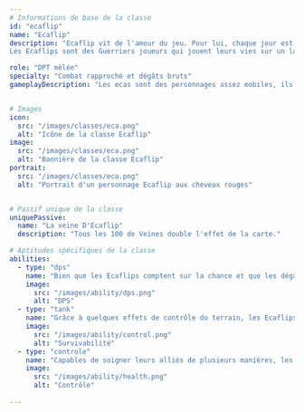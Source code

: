 ```yaml
---
# Informations de base de la classe
id: "ecaflip"
name: "Ecaflip"
description: "Ecaflip vit de l'amour du jeu. Pour lui, chaque jour est placé sous le signe de la chance.
Les Ecaflips sont des Guerriers joueurs qui jouent leurs vies sur un lancer de dés pour gagner un combat."

role: "DPT mêlée"
specialty: "Combat rapproché et dégâts bruts"
gameplayDescription: "Les ecas sont des personnages assez mobiles, ils se basent sur des degats critiques et peuvent être orienté soit attaquant ou soigneur en fonction du build."


# Images
icon:
  src: "/images/classes/eca.png"
  alt: "Icône de la classe Ecaflip"
image:
  src: "/images/classes/eca.png"
  alt: "Bannière de la classe Ecaflip"
portrait:
  src: "/images/classes/eca.png"
  alt: "Portrait d'un personnage Ecaflip aux cheveux rouges"


# Passif unique de la classe
uniquePassive:
  name: "La veine D'Ecaflip"
  description: "Tous les 100 de Veines double l'effet de la carte."

# Aptitudes spécifiques de la classe
abilities:
  - type: "dps"
    name: "Bien que les Ecaflips comptent sur la chance et que les dégâts qu'ils infligent soient aléatoires, ceux-ci sont toujours conséquents."
    image:
      src: "/images/ability/dps.png"
      alt: "DPS"
  - type: "tank"
    name: "Grâce à quelques effets de contrôle du terrain, les Ecaflips maintiennent leurs adversaires où ils le souhaitent."
    image:
      src: "/images/ability/control.png"
      alt: "Survivabilité" 
  - type: "controle"
    name: "Capables de soigner leurs alliés de plusieurs manières, les Ecaflips peuvent veiller sur eux entre deux coups de griffe"
    image:
      src: "/images/ability/health.png"
      alt: "Contrôle"
      
---
```

